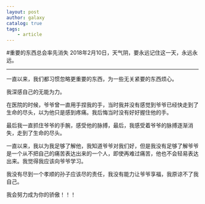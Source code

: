 ```yaml
---
layout: post
author: galaxy
catalog: true
tags:
    - article
---
```


#重要的东西总会率先消失
2018年2月10日，天气阴，要永远记住这一天，永远永远。  

---
一直以来，我们都习惯忽略更重要的东西，为一些无关紧要的东西烦心。  

我深感自己的无能为力。  

在医院的时候，爷爷曾一直用手捏我的手，当时我并没有感觉到爷爷已经快走到了生命的尽头，以为他只是感到疼痛。我后悔当时没有好好握住他的手。

最后我一直抓住爷爷的手腕，感受他的脉搏，最后，我感受着爷爷的脉搏逐渐消失，走到了生命的尽头。

一直以来，我以为我足够了解他，我知道爷爷对我们好，但是我没有足够了解爷爷是一个从不把自己的痛苦表达出来的一个人，即使再难过痛苦，他也不会轻易表达出来。我觉得我应该向爷爷学习。

我没有尽到一个孝顺的孙子应该尽的责任，我没有能力让爷爷享福，我原谅不了我自己。

我会努力成为你的骄傲！！！
